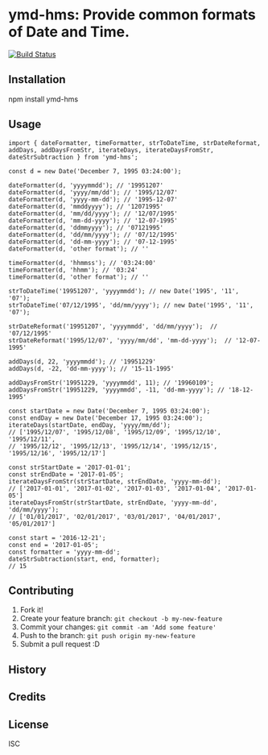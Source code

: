 # ymd-hms: Provide common formats of Date and Time.

[![Build Status](https://travis-ci.org/PhilTheAir/ymd-hms.svg?branch=master)](https://travis-ci.org/PhilTheAir/ymd-hms)

## Installation

npm install ymd-hms

## Usage
```
import { dateFormatter, timeFormatter, strToDateTime, strDateReformat, addDays, addDaysFromStr, iterateDays, iterateDaysFromStr, dateStrSubtraction } from 'ymd-hms';

const d = new Date('December 7, 1995 03:24:00');

dateFormatter(d, 'yyyymmdd'); // '19951207'
dateFormatter(d, 'yyyy/mm/dd'); // '1995/12/07'
dateFormatter(d, 'yyyy-mm-dd'); // '1995-12-07'
dateFormatter(d, 'mmddyyyy'); // '12071995'
dateFormatter(d, 'mm/dd/yyyy'); // '12/07/1995'
dateFormatter(d, 'mm-dd-yyyy'); // '12-07-1995'
dateFormatter(d, 'ddmmyyyy'); // '07121995'
dateFormatter(d, 'dd/mm/yyyy'); // '07/12/1995'
dateFormatter(d, 'dd-mm-yyyy'); // '07-12-1995'
dateFormatter(d, 'other format'); // ''

timeFormatter(d, 'hhmmss'); // '03:24:00'
timeFormatter(d, 'hhmm'); // '03:24'
timeFormatter(d, 'other format'); // ''

strToDateTime('19951207', 'yyyymmdd'); // new Date('1995', '11', '07');
strToDateTime('07/12/1995', 'dd/mm/yyyy'); // new Date('1995', '11', '07');

strDateReformat('19951207', 'yyyymmdd', 'dd/mm/yyyy');  // '07/12/1995'
strDateReformat('1995/12/07', 'yyyy/mm/dd', 'mm-dd-yyyy');  // '12-07-1995'

addDays(d, 22, 'yyyymmdd'); // '19951229'
addDays(d, -22, 'dd-mm-yyyy'); // '15-11-1995'

addDaysFromStr('19951229, 'yyyymmdd', 11); // '19960109';
addDaysFromStr('19951229, 'yyyymmdd', -11, 'dd-mm-yyyy'); // '18-12-1995'

const startDate = new Date('December 7, 1995 03:24:00');
const endDay = new Date('December 17, 1995 03:24:00');
iterateDays(startDate, endDay, 'yyyy/mm/dd');
// ['1995/12/07', '1995/12/08', '1995/12/09', '1995/12/10', '1995/12/11', 
// '1995/12/12', '1995/12/13', '1995/12/14', '1995/12/15', '1995/12/16', '1995/12/17']

const strStartDate = '2017-01-01';
const strEndDate = '2017-01-05';
iterateDaysFromStr(strStartDate, strEndDate, 'yyyy-mm-dd');
// ['2017-01-01', '2017-01-02', '2017-01-03', '2017-01-04', '2017-01-05']
iterateDaysFromStr(strStartDate, strEndDate, 'yyyy-mm-dd', 'dd/mm/yyyy');
// ['01/01/2017', '02/01/2017', '03/01/2017', '04/01/2017', '05/01/2017']

const start = '2016-12-21';
const end = '2017-01-05';
const formatter = 'yyyy-mm-dd';
dateStrSubtraction(start, end, formatter);
// 15

```
## Contributing

1. Fork it!
2. Create your feature branch: `git checkout -b my-new-feature`
3. Commit your changes: `git commit -am 'Add some feature'`
4. Push to the branch: `git push origin my-new-feature`
5. Submit a pull request :D

## History


## Credits


## License

ISC
